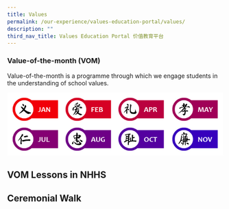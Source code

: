 ```yaml
---
title: Values
permalink: /our-experience/values-education-portal/values/
description: ""
third_nav_title: Values Education Portal 价值教育平台
---
```

### Value-of-the-month (VOM)


Value-of-the-month is a programme through which we engage students in the understanding of school values.  
  
![01a_SchoolValues.jpg](/images/01a_SchoolValues.jpg)


## VOM Lessons in NHHS


## Ceremonial Walk